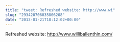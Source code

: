 ```yaml
---
title: "tweet: Refreshed website: http://www.wi"
slug: "293420706035806208"
date: "2013-01-21T18:12:02+00:00"
---
```

Refreshed website: http://www.williballenthin.com/